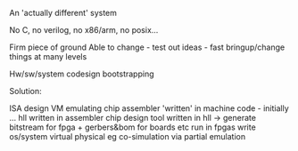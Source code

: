 An 'actually different' system

No C, no verilog, no x86/arm, no posix...

Firm piece of ground
Able to change - test out ideas - fast bringup/change things at many levels

Hw/sw/system codesign
bootstrapping

Solution:

ISA design
VM emulating chip
assembler 'written' in machine code - initially ...
hll written in assembler
chip design tool written in hll -> generate bitstream for fpga + gerbers&bom for boards etc
run in fpgas
write os/system
virtual physical eg co-simulation via partial emulation
